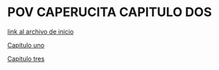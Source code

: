 # POV CAPERUCITA CAPITULO DOS
[link al archivo de inicio](./inicio.md)

[Capitulo uno](./modulo1.md)

[Capitulo tres](./Caperucita3.md)
